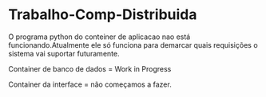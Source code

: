# Trabalho-Comp-Distribuida



O programa python do conteiner de aplicacao nao está funcionando.Atualmente ele só funciona para demarcar quais requisições o sistema vai suportar futuramente.

Container de banco de dados = Work in Progress

Container da interface = não começamos a fazer.


